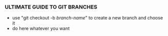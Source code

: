 ### ULTIMATE GUIDE TO GIT BRANCHES

- use "git checkout -b *branch-name*" to create a new branch and choose it
- do here whatever you want
